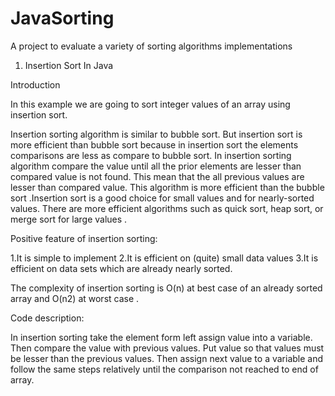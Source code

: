 JavaSorting
===========

A project to evaluate a variety of sorting algorithms implementations


1) Insertion Sort In Java

Introduction

In this example we are going to sort integer values of an array using insertion sort.

Insertion sorting algorithm is similar to bubble sort. But insertion sort is more  efficient than bubble sort because in insertion sort the elements comparisons are less as compare to bubble sort. In insertion sorting algorithm compare the value until  all the prior elements are lesser than compared value is not found. This mean that the all previous values are lesser than compared value. This algorithm is more efficient than the bubble sort .Insertion sort is a good choice for small values and for nearly-sorted values. There are more efficient algorithms such as quick sort, heap sort, or merge sort for large values .

Positive feature of insertion sorting: 

1.It is simple to implement 
2.It is efficient on (quite) small data values 
3.It is efficient on data sets which are already nearly sorted.

The complexity of insertion sorting is O(n) at best case of an already sorted array and  O(n2) at worst case .

Code description:

In insertion sorting take the element form left assign value into a variable. Then compare the  value with  previous values. Put  value so that values must be lesser than the previous values. Then assign  next  value to a variable and follow the same steps relatively until the comparison not reached to end of array.  
